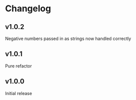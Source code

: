 # Changelog

## v1.0.2

Negative numbers passed in as strings now handled correctly

## v1.0.1

Pure refactor

## v1.0.0

Initial release
